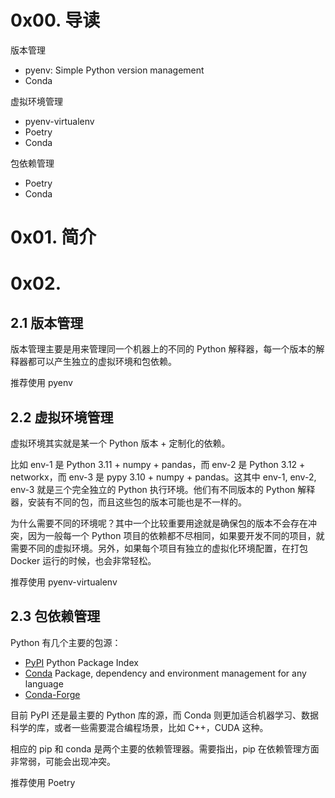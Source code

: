 # 0x00. 导读

版本管理
- pyenv: Simple Python version management
- Conda

虚拟环境管理
- pyenv-virtualenv
- Poetry
- Conda

包依赖管理
- Poetry
- Conda

# 0x01. 简介

# 0x02. 

## 2.1 版本管理

版本管理主要是用来管理同一个机器上的不同的 Python 解释器，每一个版本的解释器都可以产生独立的虚拟环境和包依赖。

推荐使用 pyenv 

## 2.2 虚拟环境管理

虚拟环境其实就是某一个 Python 版本 + 定制化的依赖。

比如 env-1 是 Python 3.11 + numpy + pandas，而 env-2 是 Python 3.12 + networkx，而 env-3 是 pypy 3.10 + numpy + pandas。这其中 env-1, env-2, env-3 就是三个完全独立的 Python 执行环境。他们有不同版本的 Python 解释器，安装有不同的包，而且这些包的版本可能也是不一样的。

为什么需要不同的环境呢？其中一个比较重要用途就是确保包的版本不会存在冲突，因为一般每一个 Python 项目的依赖都不尽相同，如果要开发不同的项目，就需要不同的虚拟环境。另外，如果每个项目有独立的虚拟化环境配置，在打包 Docker 运行的时候，也会非常轻松。

推荐使用 pyenv-virtualenv

## 2.3 包依赖管理

Python 有几个主要的包源：

- [PyPI](https://pypi.org/) Python Package Index
- [Conda](https://docs.conda.io/en/latest/) Package, dependency and environment management for any language
- [Conda-Forge](https://conda-forge.org/)

目前 PyPI 还是最主要的 Python 库的源，而 Conda 则更加适合机器学习、数据科学的库，或者一些需要混合编程场景，比如 C++，CUDA 这种。

相应的 pip 和 conda 是两个主要的依赖管理器。需要指出，pip 在依赖管理方面非常弱，可能会出现冲突。

推荐使用 Poetry